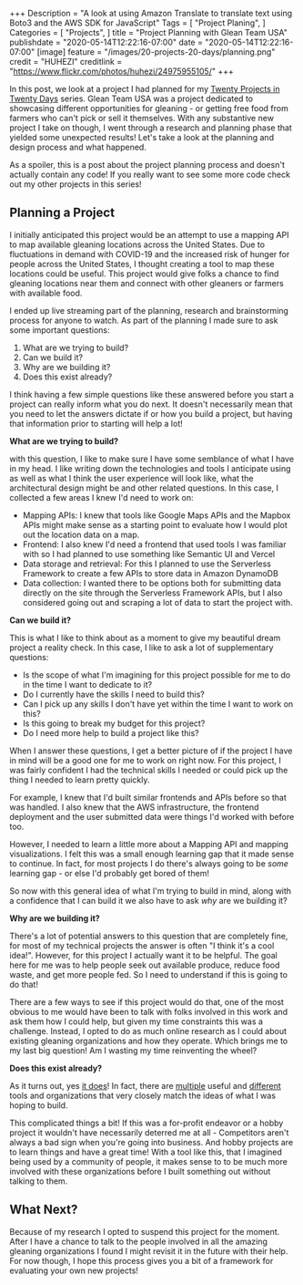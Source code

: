+++
Description = "A look at using Amazon Translate to translate text using Boto3 and the AWS SDK for JavaScript"
Tags = [
  "Project Planing",
]
Categories = [
  "Projects",
]
title = "Project Planning with Glean Team USA"
publishdate = "2020-05-14T12:22:16-07:00"
date = "2020-05-14T12:22:16-07:00"
[image]
    feature = "/images/20-projects-20-days/planning.png"
    credit = "HUHEZI"
	  creditlink = "https://www.flickr.com/photos/huhezi/24975955105/"
+++

In this post, we look at a project I had planned for my [Twenty Projects in Twenty Days](https://fernandomc.com/posts/twenty-projects-in-twenty-days/) series. Glean Team USA was a project dedicated to showcasing different opportunities for gleaning - or getting free food from farmers who can't pick or sell it themselves. With any substantive new project I take on though, I went through a research and planning phase that yielded some unexpected results! Let's take a look at the planning and design process and what happened.

As a spoiler, this is a post about the project planning process and doesn't actually contain any code! If you really want to see some more code check out my other projects in this series!

<!--more-->

## Planning a Project

I initially anticipated this project would be an attempt to use a mapping API to map available gleaning locations across the United States. Due to fluctuations in demand with COVID-19 and the increased risk of hunger for people across the United States, I thought creating a tool to map these locations could be useful. This project would give folks a chance to find gleaning locations near them and connect with other gleaners or farmers with available food.

I ended up live streaming part of the planning, research and brainstorming process for anyone to watch. As part of the planning I made sure to ask some important questions:

1. What are we trying to build?
2. Can we build it?
3. Why are we building it?
4. Does this exist already?

I think having a few simple questions like these answered before you start a project can really inform what you do next. It doesn't necessarily mean that you need to let the answers dictate if or how you build a project, but having that information prior to starting will help a lot!

**What are we trying to build?**

with this question, I like to make sure I have some semblance of what I have in my head. I like writing down the technologies and tools I anticipate using as well as what I think the user experience will look like, what the architectural design might be and other related questions. In this case, I collected a few areas I knew I'd need to work on:

- Mapping APIs: I knew that tools like Google Maps APIs and the Mapbox APIs might make sense as a starting point to evaluate how I would plot out the location data on a map.
- Frontend: I also knew I'd need a frontend that used tools I was familiar with so I had planned to use something like Semantic UI and Vercel
- Data storage and retrieval: For this I planned to use the Serverless Framework to create a few APIs to store data in Amazon DynamoDB
- Data collection: I wanted there to be options both for submitting data directly on the site through the Serverless Framework APIs, but I also considered going out and scraping a lot of data to start the project with.

**Can we build it?**

This is what I like to think about as a moment to give my beautiful dream project a reality check. In this case, I like to ask a lot of supplementary questions:

- Is the scope of what I'm imagining for this project possible for me to do in the time I want to dedicate to it?
- Do I currently have the skills I need to build this?
- Can I pick up any skills I don't have yet within the time I want to work on this?
- Is this going to break my budget for this project?
- Do I need more help to build a project like this?

When I answer these questions, I get a better picture of if the project I have in mind will be a good one for me to work on right now. For this project, I was fairly confident I had the technical skills I needed or could pick up the thing I needed to learn pretty quickly. 

For example, I knew that I'd built similar frontends and APIs before so that was handled. I also knew that the AWS infrastructure, the frontend deployment and the user submitted data were things I'd worked with before too. 

However, I needed to learn a little more about a Mapping API and mapping visualizations. I felt this was a small enough learning gap that it made sense to continue. In fact, for most projects I do there's always going to be *some* learning gap - or else I'd probably get bored of them!

So now with this general idea of what I'm trying to build in mind, along with a confidence that I can build it we also have to ask *why* are we building it?

**Why are we building it?**

There's a lot of potential answers to this question that are completely fine, for most of my technical projects the answer is often "I think it's a cool idea!". However, for this project I actually want it to be helpful. The goal here for me was to help people seek out available produce, reduce food waste, and get more people fed. So I need to understand if this is going to do that!

There are a few ways to see if this project would do that, one of the most obvious to me would have been to talk with folks involved in this work and ask them how I could help, but given my time constraints this was a challenge. Instead, I opted to do as much online research as I could about existing gleaning organizations and how they operate. Which brings me to my last big question! Am I wasting my time reinventing the wheel?

**Does this exist already?**

As it turns out, yes [it does](http://www.fallingfruit.org/)! In fact, there are [multiple](https://www.cityfruit.org/harvest/join-harvest) useful and [different](https://github.com/scyclops/fruitdrop) tools and organizations that very closely match the ideas of what I was hoping to build.

This complicated things a bit! If this was a for-profit endeavor or a hobby project it wouldn't have necessarily deterred me at all - Competitors aren't always a bad sign when you're going into business. And hobby projects are to learn things and have a great time! With a tool like this, that I imagined being used by a community of people, it makes sense to to be much more involved with these organizations before I built something out without talking to them.

## What Next?

Because of my research I opted to suspend this project for the moment. After I have a chance to talk to the people involved in all the amazing gleaning organizations I found I might revisit it in the future with their help. For now though, I hope this process gives you a bit of a framework for evaluating your own new projects!
